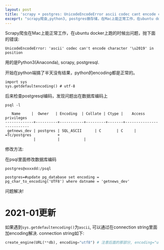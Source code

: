 ```yaml
---
layout: post
title: 'scrapy + postgres: UnicodeEncodeError ascii codec cant encode character \u2019'
exceprt: "scrapy爬虫,python3, postgres做存储，在Mac上能正常工作，在ubuntu docker上抛错: UnicodeEncodeError: 'ascii' codec can't encode character '\u2019' in position"
---
```


Scrapy爬虫在Mac上能正常工作，在ubuntu docker上跑的时候出问题，抛下面的错误:

~~~
UnicodeEncodeError: 'ascii' codec can't encode character '\u2019' in position
~~~

用的是Python3(Anaconda), scrapy, postgresql.


开始在python端搞了半天没有结果，python的encoding都是正常的。

~~~
import sys
sys.getdefaultencoding() # utf-8
~~~


后来检查postgresql编码，发现问题出在数据库编码上

~~~
psql -l

   Name     |  Owner   | Encoding  | Collate | Ctype |    Access privileges
-------------+----------+-----------+---------+-------+--------------------------
 getnews_dev | postgres | SQL_ASCII      | C       | C     | =Tc/postgres            +
             |          |           |         
~~~


修改方法:

在psql里面修改数据库编码

~~~
postgres@xxxxdd:/psql

postgres=#update pg_database set encoding = pg_char_to_encoding('UTF8') where datname = 'getnews_dev'
~~~

问题解决!


# 2021-01更新
如果遇到`sys.getdefaultencoding()`为`ascii`, 可以通过在connection string里面加encoding解决.
connection string如下:

~~~python
create_engine(URL(**db), encoding="utf8") # 注意后面的那部分, encoding="utf8"
~~~